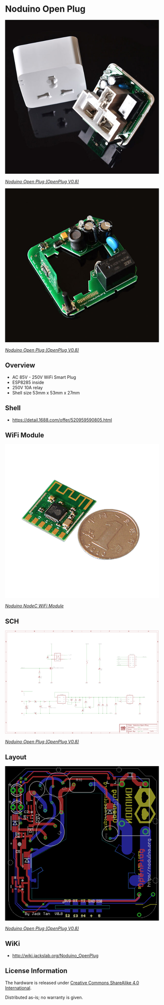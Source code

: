 Noduino Open Plug
=======================================

![Noduino Open Plug Shell](Open-plug-board-shell.jpg)

[*Noduino Open Plug (OpenPlug V0.8)*](https://wiki.jackslab.org/Noduino_OpenPlug/)


![Noduino Open Plug Board](Open-plug-board.jpg)

[*Noduino Open Plug (OpenPlug V0.8)*](https://wiki.jackslab.org/Noduino_OpenPlug/)


Overview
-------------------

* AC 85V - 250V WiFi Smart Plug
* ESP8285 inside
* 250V 10A relay
* Shell size 53mm x 53mm x 27mm


Shell
-------------------

* https://detail.1688.com/offer/520959590805.html


WiFi Module
-------------------

![NodeC](smartnode.jpg)

[*Noduino NodeC WiFi Module*](https://wiki.jackslab.org/Noduino_SmartNode)


SCH
-------------------

![Noduino Open Plug sch](open-plug-v0.8-sch.png)

[*Noduino Open Plug (OpenPlug V0.8)*](https://wiki.jackslab.org/Noduino_OpenPlug/)


Layout
-------------------

![Noduino Open Plug layout](open-plug-v0.8-layout.png)

[*Noduino Open Plug (OpenPlug V0.8)*](https://wiki.jackslab.org/Noduino_OpenPlug/)


WiKi
-------------------

* http://wiki.jackslab.org/Noduino_OpenPlug


License Information
-------------------
The hardware is released under [Creative Commons ShareAlike 4.0 International](https://creativecommons.org/licenses/by-sa/4.0/).

Distributed as-is; no warranty is given.
